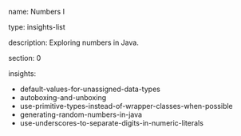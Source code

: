 name: Numbers I

type: insights-list

description: Exploring numbers in Java.

section: 0

insights:
  - default-values-for-unassigned-data-types
  - autoboxing-and-unboxing
  - use-primitive-types-instead-of-wrapper-classes-when-possible
  - generating-random-numbers-in-java
  - use-underscores-to-separate-digits-in-numeric-literals
